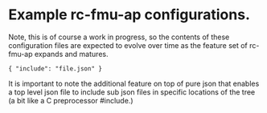 # Example rc-fmu-ap configurations.

Note, this is of course a work in progress, so the contents of these
configuration files are expected to evolve over time as the feature
set of rc-fmu-ap expands and matures.

    { "include": "file.json" }

It is important to note the additional feature on top of pure json
that enables a top level json file to include sub json files in
specific locations of the tree (a bit like a C preprocessor #include.)